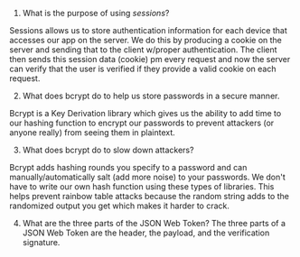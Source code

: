 <!-- Answers to the Short Answer Essay Questions go here -->

1. What is the purpose of using _sessions_?

Sessions allows us to store authentication information for each device that accesses our app on the server. We do this by producing a cookie on the server and sending that to the client w/proper authentication. The client then sends this session data (cookie) pm every request and now the server can verify that the user is verified if they provide a valid cookie on each request. 

2. What does bcrypt do to help us store passwords in a secure manner.

Bcrypt is a Key Derivation library which gives us the ability to add time to our hashing function to encrypt our passwords to prevent attackers (or anyone really) from seeing them in plaintext. 

3. What does bcrypt do to slow down attackers?

Bcrypt adds hashing rounds you specify to a password and can manually/automatically salt (add more noise) to your passwords. We don't have to write our own hash function using these types of libraries. This helps prevent rainbow table attacks because the random string adds to the randomized output you get which makes it harder to crack. 

4. What are the three parts of the JSON Web Token?
The three parts of a JSON Web Token are the header, the payload, and the verification signature. 
